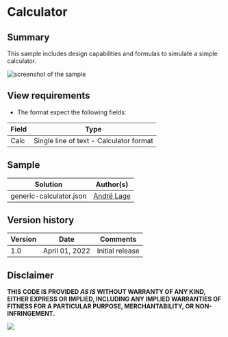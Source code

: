 # Calculator

## Summary
This sample includes design capabilities and formulas to simulate a simple calculator.

![screenshot of the sample](./assets/screenshot.gif)

## View requirements
- The format expect the following fields:

Field |Type
--------|---------
Calc | Single line of text - Calculator format


## Sample

Solution|Author(s)
--------|---------
generic-calculator.json | [André Lage](https://github.com/aaclage)

## Version history

Version|Date|Comments
-------|----|--------
1.0|April 01, 2022|Initial release


## Disclaimer
**THIS CODE IS PROVIDED *AS IS* WITHOUT WARRANTY OF ANY KIND, EITHER EXPRESS OR IMPLIED, INCLUDING ANY IMPLIED WARRANTIES OF FITNESS FOR A PARTICULAR PURPOSE, MERCHANTABILITY, OR NON-INFRINGEMENT.**

<img src="https://pnptelemetry.azurewebsites.net/list-formatting/column-samples/generic-calculator" />
